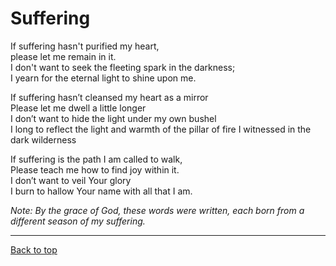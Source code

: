 # Suffering



If suffering hasn't purified my heart,<br>
please let me remain in it.<br>
I don't want to seek the fleeting spark in the darkness;<br>
I yearn for the eternal light to shine upon me.

If suffering hasn’t cleansed my heart as a mirror<br>
Please let me dwell a little longer<br>
I don’t want to hide the light under my own bushel<br>
I long to reflect the light and warmth of the pillar of fire I witnessed in the dark wilderness

If suffering is the path I am called to walk,<br>
Please teach me how to find joy within it.<br>
I don’t want to veil Your glory<br>
I burn to hallow Your name with all that I am.

*Note: By the grace of God, these words were written, each born from a different season of my suffering.*

---

[Back to top](#)